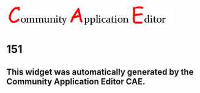 ![CAE](https://github.com/PhilCAEOrg/application-168/blob/gh-pages/frontendComponent-151/img/logo.png)  

151
===================


This widget was automatically generated by the Community Application Editor CAE.  
---------------
